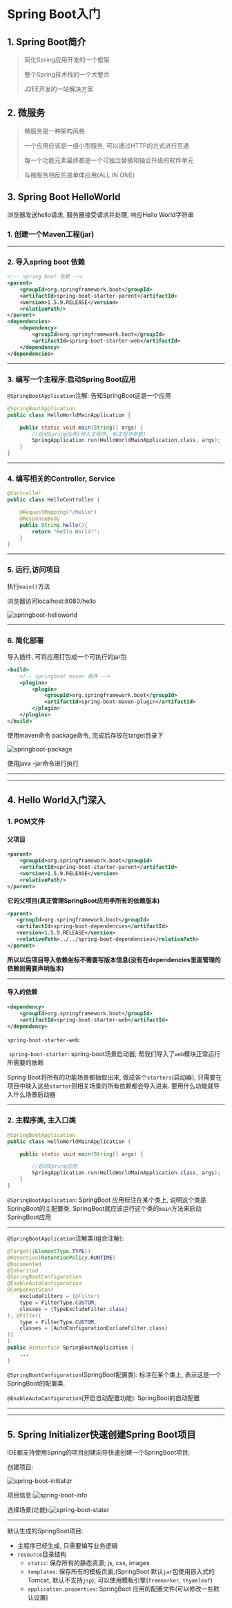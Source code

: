 # Spring Boot入门

## 1. Spring Boot简介

>简化Spring应用开发的一个框架
>
>整个Spring技术栈的一个大整合
>
>J2EE开发的一站解决方案

## 2. 微服务

> 微服务是一种架构风格
>
> 一个应用应该是一组小型服务, 可以通过HTTP的方式进行互通
>
> 每一个功能元素最终都是一个可独立替换和独立升级的软件单元
>
> 与微服务相反的是单体应用(ALL IN ONE)  

## 3. Spring Boot HelloWorld

浏览器发送hello请求, 服务器接受请求并处理, 响应Hello World字符串

### 1. 创建一个Maven工程(jar)

---

### 2. 导入spring boot 依赖

```xml
<!-- spring boot 依赖 -->
<parent>
    <groupId>org.springframework.boot</groupId>
    <artifactId>spring-boot-starter-parent</artifactId>
    <version>1.5.9.RELEASE</version>
    <relativePath/>
</parent>
<dependencies>
    <dependency>
        <groupId>org.springframework.boot</groupId>
        <artifactId>spring-boot-starter-web</artifactId>
    </dependency>
</dependencies>
```

---

### 3. 编写一个主程序:启动Spring Boot应用

`@SpringBootApplication`注解: 告知SpringBoot这是一个应用

```java
@SpringBootApplication
public class HelloWorldMainApplication {

    public static void main(String[] args) {
        //启动Spring应用(传入主程序, 和主程序参数)
        SpringApplication.run(HelloWorldMainApplication.class, args);
    }
}
```

---

### 4. 编写相关的Controller, Service

```java
@Controller
public class HelloController {

    @RequestMapping("/hello")
    @ResponseBody
    public String hello(){
        return "Hello World!";
    }
}
```

---

### 5. 运行,访问项目

执行`main()`方法

浏览器访问localhost:8080/hello



![springboot-helloworld](D:\Code\springboot\helloworld\note\images\springboot-helloworld.png)

---

### 6. 简化部署

导入插件, 可将应用打包成一个可执行的jar包

```xml
<build>
    <!-- springboot maven 插件 -->
    <plugins>
        <plugin>
            <groupId>org.springframework.boot</groupId>
            <artifactId>spring-boot-maven-plugin</artifactId>
        </plugin>
    </plugins>
</build>
```

使用maven命令 package命令, 完成后存放在target目录下

![springboot-package](D:\Code\springboot\helloworld\note\images\springboot-package.png)

使用java -jar命令进行执行

---

---

## 4. Hello World入门深入

### 1. POM文件

#### 父项目

```xml
<parent>
    <groupId>org.springframework.boot</groupId>
    <artifactId>spring-boot-starter-parent</artifactId>
    <version>1.5.9.RELEASE</version>
    <relativePath/>
</parent>
```

**它的父项目(真正管理SpringBoot应用李所有的依赖版本)**

```xml
<parent>
   <groupId>org.springframework.boot</groupId>
   <artifactId>spring-boot-dependencies</artifactId>
   <version>1.5.9.RELEASE</version>
   <relativePath>../../spring-boot-dependencies</relativePath>
</parent>
```

**所以以后项目导入依赖坐标不需要写版本信息(没有在dependencies里面管理的依赖则需要声明版本)**

---

#### 导入的依赖

```xml
<dependency>
    <groupId>org.springframework.boot</groupId>
    <artifactId>spring-boot-starter-web</artifactId>
</dependency>
```

`spring-boot-starter-web`:

​	`spring-boot-starter`: spring-boot场景启动器; 帮我们导入了`web`模块正常运行所需要的依赖



Spring Boot将所有的功能场景都抽取出来, 做成各个`starters`(启动器), 只需要在项目中映入这些`starter`则相关场景的所有依赖都会导入进来. 要用什么功能就导入什么场景启动器

---

### 2. 主程序类, 主入口类

```java
@SpringBootApplication
public class HelloWorldMainApplication {

    public static void main(String[] args) {

        //启动Spring应用
        SpringApplication.run(HelloWorldMainApplication.class, args);
    }
}
```

`@SpringBootApplication`: SpringBoot 应用标注在某个类上, 说明这个类是SpringBoot的主配置类, SpringBoot就应该运行这个类的`main`方法来启动SpringBoot应用

---

`@SpringBootApplication`注解类(组合注解):

```java
@Target({ElementType.TYPE})
@Retention(RetentionPolicy.RUNTIME)
@Documented
@Inherited
@SpringBootConfiguration
@EnableAutoConfiguration
@ComponentScan(
    excludeFilters = {@Filter(
    type = FilterType.CUSTOM,
    classes = {TypeExcludeFilter.class}
), @Filter(
    type = FilterType.CUSTOM,
    classes = {AutoConfigurationExcludeFilter.class}
)}
)
public @interface SpringBootApplication {
    ...
}
```

`@SpringBootConfiguration`(SpringBoot配置类): 标注在某个类上, 表示这是一个SpringBoot的配置类.

`@EnableAutoConfiguration`(开启自动配置功能): SpringBoot的自动配置

---

---

## 5. Spring Initializer快速创建Spring Boot项目

IDE都支持使用Spring的项目创建向导快速创建一个SpringBoot项目;

创建项目:

![spring-boot-initializr](D:\Code\springboot\helloworld\note\images\spring-boot-initializr.png)

项目信息:![spring-boot-info](D:\Code\springboot\helloworld\note\images\spring-boot-info.png)

选择场景(功能):![spring-boot-stater](D:\Code\springboot\helloworld\note\images\spring-boot-stater.png)

---

默认生成的SpringBoot项目:

* 主程序已经生成, 只需要编写业务逻辑
* `resource`目录结构
  * `static`: 保存所有的静态资源; js, css, images
  * `templates`: 保存所有的模板页面;(SpringBoot 默认`jar`包使用嵌入式的Tomcat, 默认不支持`jsp`); 可以使用模板引擎(`freemarker`, `thymeleaf`)
  * `application.properties`: SpringBoot 应用的配置文件(可以修改一些默认设置)